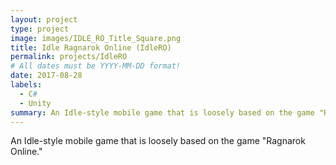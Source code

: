 ```yaml
---
layout: project
type: project
image: images/IDLE_RO_Title_Square.png
title: Idle Ragnarok Online (IdleRO)
permalink: projects/IdleRO
# All dates must be YYYY-MM-DD format!
date: 2017-08-28
labels:
  - C#
  - Unity
summary: An Idle-style mobile game that is loosely based on the game "Ragnarok Online."
---
```


An Idle-style mobile game that is loosely based on the game "Ragnarok Online."
